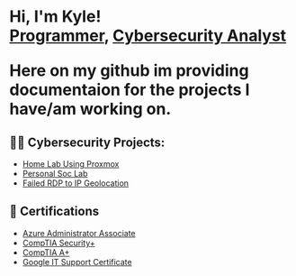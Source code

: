 <h1>Hi, I'm Kyle! <br/><a href="https://github.com/kyhomelab">Programmer</a>, <a href="https://www.linkedin.com/">Cybersecurity Analyst</a>

Here on my github im providing documentaion for the projects I have/am working on.

<h2>👨‍💻 Cybersecurity Projects:</h2>

  - [Home Lab Using Proxmox](https://github.com/kyhomelab/HomeLab/tree/main)
  - [Personal Soc Lab](https://github.com/kyhomelab/SOC-Lab/tree/main)
  - [Failed RDP to IP Geolocation](https://github.com/kyhomelab/Failed-RDP-to-IP-Geolocation-Information)

<h2>📝 Certifications </h2>

- [Azure Administrator Associate](https://learn.microsoft.com/api/credentials/share/en-us/KyleS-7229/F47712461F0BB7D?sharingId=84AB2359C77469E)
- [CompTIA Security+](https://www.credly.com/badges/aa81ee51-a460-4690-a000-083dc28bea92/public_url)
- [CompTIA A+](https://www.credly.com/badges/0413a326-8f91-4032-9f91-140b33f649ca/public_url)
- [Google IT Support Certificate](https://www.credly.com/badges/87d800e2-ba82-45fc-9a9d-886f03e95001/public_url)

<!--
**joshmadakor1/joshmadakor1** is a ✨ _special_ ✨ repository because its `README.md` (this file) appears on your GitHub profile.

Here are some ideas to get you started:

- 🔭 I’m currently working on ...
- 🌱 I’m currently learning ...
- 👯 I’m looking to collaborate on ...
- 🤔 I’m looking for help with ...
- 💬 Ask me about ...
- 📫 How to reach me: ...
- 😄 Pronouns: ...
- ⚡ Fun fact: ...
-->
